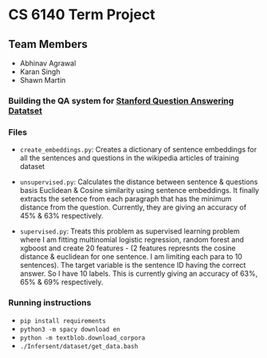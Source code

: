 # CS 6140 Term Project

## Team Members
- Abhinav Agrawal
- Karan Singh
- Shawn Martin

### Building the QA system for [Stanford Question Answering Datatset](https://rajpurkar.github.io/SQuAD-explorer/)

### Files
- `create_embeddings.py`:  Creates a dictionary of sentence embeddings for all the sentences and questions in the wikipedia articles of training dataset

- `unsupervised.py`:  Calculates the distance between sentence & questions basis Euclidean & Cosine similarity using sentence embeddings. It finally extracts the setence from each paragraph that has the minimum distance from the question. Currently, they are giving an accuracy of 45% & 63% respectively.

- `supervised.py`: Treats this problem as supervised learning problem where I am fitting multinomial logistic regression, random forest and xgboost and create 20 features - (2 features represnts the cosine distance & euclidean for one sentence. I am limiting each para to 10 sentences). The target variable is the sentence ID having the correct answer. So I have 10 labels. This is currently giving an accuracy of 63%, 65% & 69% respectively.

### Running instructions

- `pip install requirements`
- `python3 -m spacy download en`
- `python -m textblob.download_corpora`
- `./Infersent/dataset/get_data.bash`

